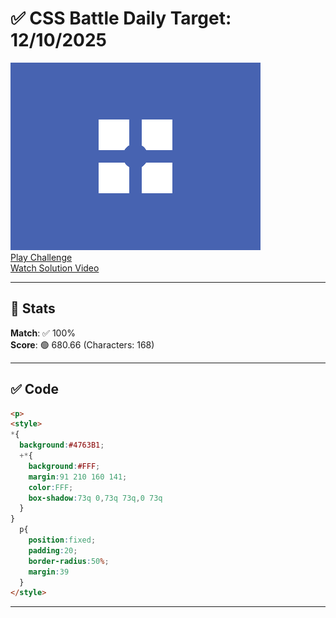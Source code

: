 # ✅ CSS Battle Daily Target: 12/10/2025

![Target](./images/12.png)  
[Play Challenge](https://cssbattle.dev/play/fbimhT07ru2sqJij84L5)  
[Watch Solution Video](https://youtube.com/shorts/ZCIxqEpHHzI)

---

## 🔢 Stats

**Match**: ✅ 100%  
**Score**: 🟢 680.66 (Characters: 168)

---

## ✅ Code

```html
<p>
<style>
*{
  background:#4763B1;
  +*{
    background:#FFF;
    margin:91 210 160 141;
    color:FFF;
    box-shadow:73q 0,73q 73q,0 73q
  }
}
  p{
    position:fixed;
    padding:20;
    border-radius:50%;
    margin:39
  }
</style>
```

---